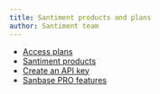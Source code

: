 ```yaml
---
title: Santiment products and plans
author: Santiment team
---
```


- [Access plans](/products-and-plans/access-plans/)
- [Santiment products](/products-and-plans/santiment-products/)
- [Create an API key](/products-and-plans/create-an-api-key/)
- [Sanbase PRO features](/products-and-plans/sanbase-pro-features/)
